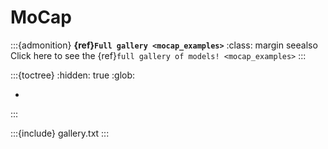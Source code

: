 # MoCap

:::{admonition} **{ref}`Full gallery <mocap_examples>`**
:class: margin seealso
Click here to see the {ref}`full gallery of models! <mocap_examples>`
:::


:::{toctree}
:hidden: true
:glob:

*
:::

:::{include} gallery.txt
:::
